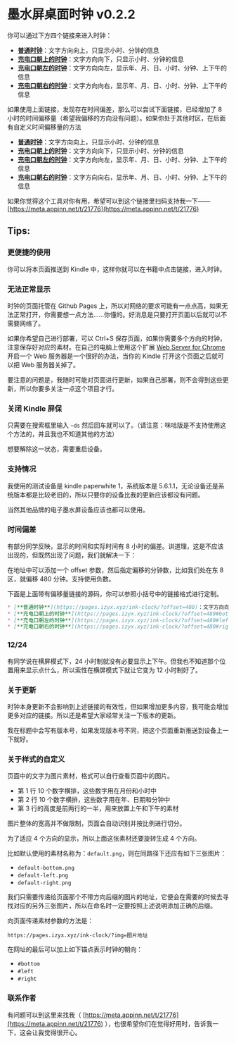 # 墨水屏桌面时钟 v0.2.2

你可以通过下方四个链接来进入时钟：

* [**普通时钟**](https://pages.izyx.xyz/ink-clock/)：文字方向向上，只显示小时、分钟的信息
* [**充电口朝上的时钟**](https://pages.izyx.xyz/ink-clock/#bottom)：文字方向向下，只显示小时、分钟的信息
* [**充电口朝左的时钟**](https://pages.izyx.xyz/ink-clock/#left)：文字方向向左，显示年、月、日、小时、分钟、上下午的信息
* [**充电口朝右的时钟**](https://pages.izyx.xyz/ink-clock/#right)：文字方向向右，显示年、月、日、小时、分钟、上下午的信息

如果使用上面链接，发现存在时间偏差，那么可以尝试下面链接，已经增加了 8 小时的时间偏移量（希望我偏移的方向没有问题）。如果你处于其他时区，在后面有自定义时间偏移量的方法

* [**普通时钟**](https://pages.izyx.xyz/ink-clock/?offset=480)：文字方向向上，只显示小时、分钟的信息
* [**充电口朝上的时钟**](https://pages.izyx.xyz/ink-clock/?offset=480#bottom)：文字方向向下，只显示小时、分钟的信息
* [**充电口朝左的时钟**](https://pages.izyx.xyz/ink-clock/?offset=480#left)：文字方向向左，显示年、月、日、小时、分钟、上下午的信息
* [**充电口朝右的时钟**](https://pages.izyx.xyz/ink-clock/?offset=480#right)：文字方向向右，显示年、月、日、小时、分钟、上下午的信息

如果你觉得这个工具对你有用，希望可以到这个链接里扫码支持我一下—— [https://meta.appinn.net/t/21776](https://meta.appinn.net/t/21776)

## Tips:

### 更便捷的使用

你可以将本页面推送到 Kindle 中，这样你就可以在书籍中点击链接，进入时钟。

### 无法正常显示

时钟的页面托管在 Github Pages 上，所以对网络的要求可能有一点点高，如果无法正常打开，你需要想一点方法……你懂的。好消息是只要打开页面以后就可以不需要网络了。

如果你希望自己进行部署，可以 Ctrl+S 保存页面，如果你需要多个方向的时钟，注意保存好对应的素材。在自己的电脑上使用这个扩展 [Web Server for Chrome](https://chrome.google.com/webstore/detail/ofhbbkphhbklhfoeikjpcbhemlocgigb) 开启一个 Web 服务器是一个很好的办法，当你的 Kindle 打开这个页面之后就可以把 Web 服务器关掉了。

要注意的问题是，我随时可能对页面进行更新，如果自己部署，则不会得到这些更新，所以你要多关注一点这个项目才行。

### 关闭 Kindle 屏保

只需要在搜索框里输入 `~ds` 然后回车就可以了。（请注意：咪咕版是不支持使用这个方法的，并且我也不知道其他的方法）

想要解除这一状态，需要重启设备。

### 支持情况

我使用的测试设备是 kindle paperwhite 1，系统版本是 5.6.1.1，无论设备还是系统版本都是比较老旧的，所以只要你的设备比我的更新应该都没有问题。

当然其他品牌的电子墨水屏设备应该也都可以使用。

### 时间偏差

有部分同学反映，显示的时间和实际时间有 8 小时的偏差。讲道理，这是不应该出现的，但既然出现了问题，我们就解决一下：

在地址中可以添加一个 offset 参数，然后指定偏移的分钟数，比如我们处在东 8 区，就偏移 480 分钟。支持使用负数。

下面是上面带有偏移量链接的源码，你可以参照小括号中的链接格式进行定制。

```md
* [**普通时钟**](https://pages.izyx.xyz/ink-clock/?offset=480)：文字方向向上，只显示小时、分钟的信息
* [**充电口朝上的时钟**](https://pages.izyx.xyz/ink-clock/?offset=480#bottom)：文字方向向下，只显示小时、分钟的信息
* [**充电口朝左的时钟**](https://pages.izyx.xyz/ink-clock/?offset=480#left)：文字方向向左，显示年、月、日、小时、分钟、上下午的信息
* [**充电口朝右的时钟**](https://pages.izyx.xyz/ink-clock/?offset=480#right)：文字方向向右，显示年、月、日、小时、分钟、上下午的信息
```

### 12/24

有同学说在横屏模式下，24 小时制就没有必要显示上下午。但我也不知道那个位置用来显示点什么，所以索性在横屏模式下就让它变为 12 小时制好了。

### 关于更新

时钟本身更新不会影响到上述链接的有效性，但如果增加更多内容，我可能会增加更多对应的链接。所以还是希望大家经常关注一下版本的更新。

我在标题中会写有版本号，如果发现版本号不同，把这个页面重新推送到设备上一下就好。

### 关于样式的自定义

页面中的文字为图片素材，格式可以自行查看页面中的图片。

* 第 1 行 10 个数字横排，这些数字用在月份和小时中
* 第 2 行 10 个数字横排，这些数字用在年、日期和分钟中
* 第 3 行的高度是前两行的一半，用来放置上午和下午的素材

图片整体的宽高并不做限制，页面会自动识别并按比例进行切分。

为了适应 4 个方向的显示，所以上面这张素材还要旋转生成 4 个方向。

比如默认使用的素材名称为：`default.png`，则在同路径下还应有如下三张图片：

* `default-bottom.png`
* `default-left.png`
* `default-right.png`

我们只需要传递给页面那个不带方向后缀的图片的地址，它便会在需要的时候去寻找对应的另外三张图片，所以在命名时一定要按照上述说明添加正确的后缀。

向页面传递素材参数的方法是：

`https://pages.izyx.xyz/ink-clock/?img=图片地址`

在网址的最后可以加上如下锚点表示时钟的朝向：

* `#bottom`
* `#left`
* `#right`

### 联系作者

有问题可以到这里来找我（ [https://meta.appinn.net/t/21776](https://meta.appinn.net/t/21776) ），也很希望你们在觉得好用时，告诉我一下，这会让我觉得很开心。